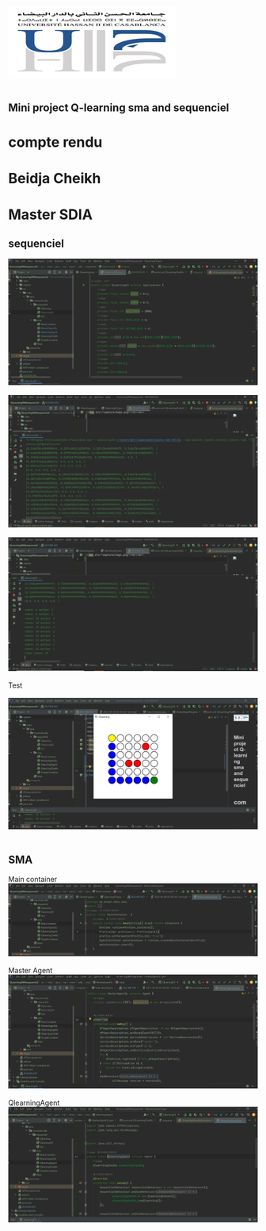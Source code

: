 
<img src="capture/img.png"><br><br>
<h2>Mini project Q-learning sma and sequenciel</h2>
<h1>compte rendu</h1>
<h1>Beidja Cheikh</h1>
<h1>Master SDIA</h1>
<h2>sequenciel</h2>
<img src="capture/img1.png"><br><br>
<img src="capture/img2.png"><br><br>
<img src="capture/img3.png"><br><br>
Test <br><br>
<img src="capture/img5.png"><br><br>


<h2>SMA</h2>
Main container <br>
<img src="capture/img4.png"><br><br>
Master Agent <br>
<img src="capture/img6.png"><br><br>
QlearningAgent <br>
<img src="capture/img7.png"><br><br>









